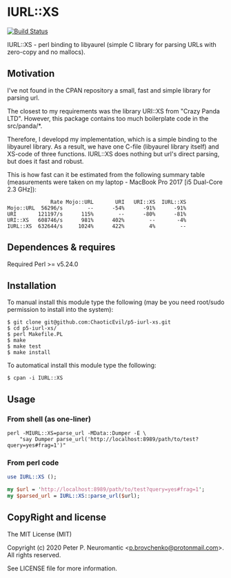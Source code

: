 # IURL::XS

[![Build Status](https://travis-ci.com/ChaoticEvil/p5-iurl-xs.svg?branch=master)](https://travis-ci.com/ChaoticEvil/p5-iurl-xs)

IURL::XS - perl binding to libyaurel (simple C library for parsing URLs with zero-copy and no mallocs).

## Motivation

I've not found in the CPAN repository a small, fast and simple library for parsing url.

The closest to my requirements was the library URI::XS from "Crazy Panda LTD". However, this package contains too much boilerplate code in the src/panda/*.

Therefore, I developd my implementation, which is a simple binding to the libyaurel library. As a result, we have one C-file (libyaurel library itself) and XS-code of three functions. IURL::XS does nothing but url's direct parsing, but does it fast and robust.

This is how fast can it be estimated from the following summary table (measurements were taken on my laptop - MacBook Pro 2017 [i5 Dual-Core 2.3 GHz]):

```
              Rate Mojo::URL       URI   URI::XS  IURL::XS
Mojo::URL  56296/s        --      -54%      -91%      -91%
URI       121197/s      115%        --      -80%      -81%
URI::XS   608746/s      981%      402%        --       -4%
IURL::XS  632644/s     1024%      422%        4%        --
```

## Dependences & requires

Required Perl >= v5.24.0

## Installation

To manual install this module type the following (may be you need root/sudo permission to install into the system):

```
$ git clone git@github.com:ChaoticEvil/p5-iurl-xs.git
$ cd p5-iurl-xs/
$ perl Makefile.PL
$ make
$ make test
$ make install
```

To automatical install this module type the following:

```
$ cpan -i IURL::XS
```

## Usage

### From shell (as one-liner)

```
perl -MIURL::XS=parse_url -MData::Dumper -E \
    "say Dumper parse_url('http://localhost:8989/path/to/test?query=yes#frag=1')"
```

### From perl code

```perl
use IURL::XS ();

my $url = 'http://localhost:8989/path/to/test?query=yes#frag=1';
my $parsed_url = IURL::XS::parse_url($url);
```

## CopyRight and license

The MIT License (MIT)

Copyright (c) 2020 Peter P. Neuromantic \<p.brovchenko@protonmail.com\>.\
All rights reserved.

See LICENSE file for more information.

